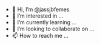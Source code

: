 - 👋 Hi, I’m @jassjbfemes
- 👀 I’m interested in ...
- 🌱 I’m currently learning ...
- 💞️ I’m looking to collaborate on ...
- 📫 How to reach me ...

<!---
jassjbfemes/jassjbfemes is a ✨ special ✨ repository because its `README.md` (this file) appears on your GitHub profile.
You can click the Preview link to take a look at your changes.
--->
